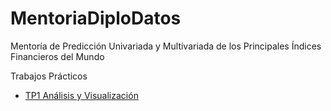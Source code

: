 # MentoriaDiploDatos
Mentoría de Predicción Univariada y Multivariada de los Principales Índices Financieros del Mundo

Trabajos Prácticos

- [TP1 Análisis y Visualización](https://github.com/rengo/MentoriaDiploDatos/blob/master/TP1_AnalisisYVisualizacion.ipynb)
